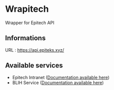 # Wrapitech

Wrapper for Epitech API

## Informations

URL : https://api.epiteks.xyz/

## Available services

* Epitech Intranet ([Documentation available here](doc/INTRA.md))
* BLIH Service ([Documentation available here](doc/BLIH.md))
